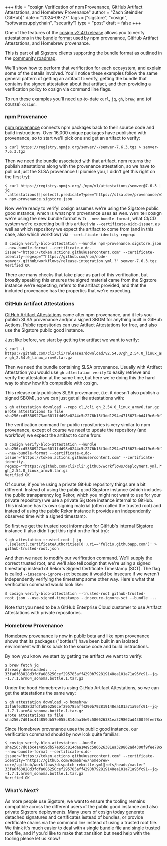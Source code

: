+++
title = "cosign Verification of npm Provenance, GitHub Artifact Attestations, and Homebrew Provenance"
author = "Zach Steindler (GitHub)"
date = "2024-08-27"
tags = ["sigstore", "cosign", "softwaresupplychain", "security"]
type = "post"
draft = false
+++

One of the features of the [cosign v2.4.0 release](https://github.com/sigstore/cosign/releases/tag/v2.4.0) allows you to verify attestations in the [bundle format](https://github.com/sigstore/protobuf-specs/blob/main/protos/sigstore_bundle.proto) used by npm provenance, GitHub Artifact Attestations, and Homebrew provenance.

This is part of all Sigstore clients supporting the bundle format as outlined in the [community roadmap](https://github.com/sigstore/community/blob/main/ROADMAP.md#client-sdks).

We'll show how to perform that verification for each ecosystem, and explain some of the details involved. You'll notice these examples follow the same general pattern of getting an artifact to verify, getting the bundle that contains the signed attestation about that artifact, and then providing a verification policy to cosign via command line flags.

To run these examples you'll need up-to-date `curl`, `jq`, `gh`, `brew`, and (of course) `cosign`.

### npm Provenance

[npm provenance](https://docs.npmjs.com/generating-provenance-statements) connects npm packages back to their source code and build instructions. Over 16,000 unique packages have published with provenance, so to start we'll pick one and get an artifact to verify:

```
$ curl https://registry.npmjs.org/semver/-/semver-7.6.3.tgz > semver-7.6.3.tgz
```

Then we need the bundle associated with that artifact. npm returns the publish attestations along with the provenance attestation, so we have to pull out just the SLSA provenance (I promise you, I didn't get this right on the first try):

```
$ curl https://registry.npmjs.org/-/npm/v1/attestations/semver@7.6.3 | jq '.attestations[]|select(.predicateType=="https://slsa.dev/provenance/v1").bundle' > npm-provenance.sigstore.json
```

Now we're ready to verify! cosign assumes we're using the Sigstore public good instance, which is what npm provenance uses as well. We'll tell cosign we're using the new bundle format with `--new-bundle-format`, what CI/CD system we're expecting built this artifact via `--certificate-oidc-issuer`, as well as which repository we expect the artifact to come from (and in this case, also which workflow) via `--certificate-identity-regexp`:

```
$ cosign verify-blob-attestation --bundle npm-provenance.sigstore.json --new-bundle-format --certificate-oidc-issuer="https://token.actions.githubusercontent.com" --certificate-identity-regexp="^https://github.com/npm/node-semver/.github/workflows/release-integration.yml.?" semver-7.6.3.tgz
Verified OK
```

There are many checks that take place as part of this verification, but broadly speaking this ensures the signed material came from the Sigstore instance we're expecting, refers to the artifact provided, and that the included provenance has the properties that we're expecting.

### GitHub Artifact Attestations

[GitHub Artifact Attestations](https://docs.github.com/en/actions/security-for-github-actions/using-artifact-attestations/using-artifact-attestations-to-establish-provenance-for-builds) came after npm provenance, and it lets you publish SLSA provenance and/or a signed SBOM for anything built in GitHub Actions. Public repositories can use Artifact Attestations for free, and also use the Sigstore public good instance.

Just like before, we start by getting the artifact we want to verify:

```
$ curl -L https://github.com/cli/cli/releases/download/v2.54.0/gh_2.54.0_linux_armv6.tar.gz > gh_2.54.0_linux_armv6.tar.gz
```

Then we need the bundle containing SLSA provenance. Usually with Artifact Attestation you would use `gh attestation verify` to easily retrieve and verify the attestation at the same time, but here we're doing this the hard way to show how it's compatible with cosign.

This release only publishes SLSA provenance, (i.e. it doesn't also publish a signed SBOM), so we can just get all the attestations with:

```
$ gh attestation download --repo cli/cli gh_2.54.0_linux_armv6.tar.gz
Wrote attestations to file sha256:cd53809273ad6011fdd98e0244c5c2276b15f3dd1294e4715627ebd4f9c6e0f1.jsonl.
```

The verification command for public repositories is very similar to npm provenance, except of course we need to update the repository (and workflow) we expect the artifact to come from:

```
$ cosign verify-blob-attestation --bundle sha256:cd53809273ad6011fdd98e0244c5c2276b15f3dd1294e4715627ebd4f9c6e0f1.jsonl --new-bundle-format --certificate-oidc-issuer="https://token.actions.githubusercontent.com" --certificate-identity-regexp="^https://github.com/cli/cli/.github/workflows/deployment.yml.?" gh_2.54.0_linux_armv6.tar.gz
Verified OK
```

Of course, if you're using a private GitHub repository things are a bit different. Instead of using the public good Sigstore instance (which includes the public transparency log Rekor, which you might not want to use for your private repository) we use a private Sigstore instance internal to GitHub. This instance has its own signing material (often called the trusted root) and instead of using the public Rekor instance it provides an independently observed time with a signed timestamp.

So first we get the trusted root information for GitHub's internal Sigstore instance (I also didn't get this right on the first try):

```
$ gh attestation trusted-root | jq '.|select(.certificateAuthorities[0].uri=="fulcio.githubapp.com")' > github-trusted-root.json
```

And then we need to modify our verification command. We'll supply the correct trusted root, and we'll also tell cosign that we're using a signed timestamp instead of Rekor's Signed Certificate Timestamp (SCT). The flag is called `--insecure-ignore-sct` because it would be insecure if we weren't independently verifying the timestamp some other way. Here's what that verification command would look like:

```
$ cosign verify-blob-attestation --trusted-root github-trusted-root.json --use-signed-timestamps --insecure-ignore-sct --bundle ...
```

Note that you need to be a GitHub Enterprise Cloud customer to use Artifact Attestations with private repositories.

### Homebrew Provenance

[Homebrew provenance](https://blog.trailofbits.com/2024/05/14/a-peek-into-build-provenance-for-homebrew/) is now in public beta and like npm provenance shows that its packages ("bottles") have been built in an isolated environment with links back to the source code and build instructions.

By now you know we start by getting the artifact we want to verify:

```
$ brew fetch jq
Already downloaded: ... 33fa6f63828d3fdfa086250cef295785aff4290b792819148ea101a71a95fc91--jq--1.7.1.arm64_sonoma.bottle.1.tar.gz
```

Under the hood Homebrew is using GitHub Artifact Attestations, so we can get the attestations the same way:

```
$ gh attestation download -o homebrew 33fa6f63828d3fdfa086250cef295785aff4290b792819148ea101a71a95fc91--jq--1.7.1.arm64_sonoma.bottle.1.tar.gz
Wrote attestations to file sha256:7d01bc414859db57e055c814daa10e9c586626381ea329862ad4300f9fee78ce.jsonl.
```

Since Homebrew provenance uses the public good instance, our verification command should by now look quite familiar:

```
$ cosign verify-blob-attestation --bundle sha256:7d01bc414859db57e055c814daa10e9c586626381ea329862ad4300f9fee78ce.jsonl --new-bundle-format --certificate-oidc-issuer="https://token.actions.githubusercontent.com" --certificate-identity="https://github.com/Homebrew/homebrew-core/.github/workflows/dispatch-rebottle.yml@refs/heads/master" 33fa6f63828d3fdfa086250cef295785aff4290b792819148ea101a71a95fc91--jq--1.7.1.arm64_sonoma.bottle.1.tar.gz
Verified OK
```

### What's Next?

As more people use Sigstore, we want to ensure the tooling remains compatible across the different users of the public good instance and also private Sigstore deployments. Many users of cosign today generate detached signatures and certificates instead of bundles, or provide certificate chains via the command line instead of using a trusted root file. We think it's much easier to deal with a single bundle file and single trusted root file, and if you'd like to make that transition but need help with the tooling please let us know!
